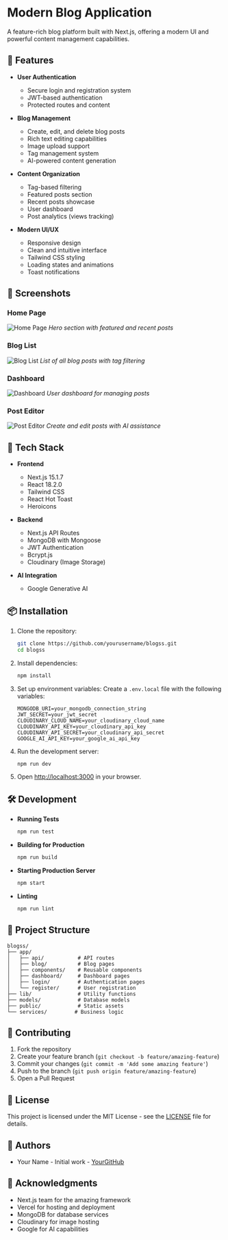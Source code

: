 # Modern Blog Application

A feature-rich blog platform built with Next.js, offering a modern UI and powerful content management capabilities.

## 🌟 Features

- **User Authentication**
  - Secure login and registration system
  - JWT-based authentication
  - Protected routes and content

- **Blog Management**
  - Create, edit, and delete blog posts
  - Rich text editing capabilities
  - Image upload support
  - Tag management system
  - AI-powered content generation

- **Content Organization**
  - Tag-based filtering
  - Featured posts section
  - Recent posts showcase
  - User dashboard
  - Post analytics (views tracking)

- **Modern UI/UX**
  - Responsive design
  - Clean and intuitive interface
  - Tailwind CSS styling
  - Loading states and animations
  - Toast notifications

## 📸 Screenshots

### Home Page
![Home Page](.github/screenshots/home.png)
*Hero section with featured and recent posts*

### Blog List
![Blog List](.github/screenshots/blog-list.png)
*List of all blog posts with tag filtering*

### Dashboard
![Dashboard](.github/screenshots/dashboard.png)
*User dashboard for managing posts*

### Post Editor
![Post Editor](.github/screenshots/post-editor.png)
*Create and edit posts with AI assistance*

## 🚀 Tech Stack

- **Frontend**
  - Next.js 15.1.7
  - React 18.2.0
  - Tailwind CSS
  - React Hot Toast
  - Heroicons

- **Backend**
  - Next.js API Routes
  - MongoDB with Mongoose
  - JWT Authentication
  - Bcrypt.js
  - Cloudinary (Image Storage)

- **AI Integration**
  - Google Generative AI

## 📦 Installation

1. Clone the repository:
   ```bash
   git clone https://github.com/yourusername/blogss.git
   cd blogss
   ```

2. Install dependencies:
   ```bash
   npm install
   ```

3. Set up environment variables:
   Create a `.env.local` file with the following variables:
   ```env
   MONGODB_URI=your_mongodb_connection_string
   JWT_SECRET=your_jwt_secret
   CLOUDINARY_CLOUD_NAME=your_cloudinary_cloud_name
   CLOUDINARY_API_KEY=your_cloudinary_api_key
   CLOUDINARY_API_SECRET=your_cloudinary_api_secret
   GOOGLE_AI_API_KEY=your_google_ai_api_key
   ```

4. Run the development server:
   ```bash
   npm run dev
   ```

5. Open [http://localhost:3000](http://localhost:3000) in your browser.

## 🛠️ Development

- **Running Tests**
  ```bash
  npm run test
  ```

- **Building for Production**
  ```bash
  npm run build
  ```

- **Starting Production Server**
  ```bash
  npm start
  ```

- **Linting**
  ```bash
  npm run lint
  ```

## 📝 Project Structure

```
blogss/
├── app/
│   ├── api/           # API routes
│   ├── blog/          # Blog pages
│   ├── components/    # Reusable components
│   ├── dashboard/     # Dashboard pages
│   ├── login/         # Authentication pages
│   └── register/      # User registration
├── lib/               # Utility functions
├── models/            # Database models
├── public/            # Static assets
└── services/         # Business logic
```

## 🤝 Contributing

1. Fork the repository
2. Create your feature branch (`git checkout -b feature/amazing-feature`)
3. Commit your changes (`git commit -m 'Add some amazing feature'`)
4. Push to the branch (`git push origin feature/amazing-feature`)
5. Open a Pull Request

## 📄 License

This project is licensed under the MIT License - see the [LICENSE](LICENSE) file for details.

## 👥 Authors

- Your Name - Initial work - [YourGitHub](https://github.com/yourusername)

## 🙏 Acknowledgments

- Next.js team for the amazing framework
- Vercel for hosting and deployment
- MongoDB for database services
- Cloudinary for image hosting
- Google for AI capabilities
